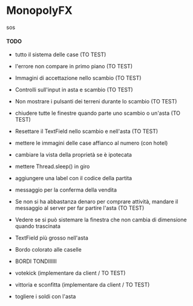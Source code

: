 # MonopolyFX

sos

#### TODO

- tutto il sistema delle case (TO TEST)
- l'errore non compare in primo piano (TO TEST)
- Immagini di accettazione nello scambio (TO TEST)
- Controlli sull'input in asta e scambio (TO TEST)
- Non mostrare i pulsanti dei terreni durante lo scambio (TO TEST)
- chiudere tutte le finestre quando parte uno scambio o un'asta (TO TEST)
- Resettare il TextField nello scambio e nell'asta (TO TEST)


- mettere le immagini delle case affianco al numero (con hotel)
- cambiare la vista della proprietà se è ipotecata
- mettere Thread.sleep() in giro
- aggiungere una label con il codice della partita
- messaggio per la conferma della vendita
- Se non si ha abbastanza denaro per comprare attività, mandare il messaggio al server per far partire l'asta (TO TEST)
- Vedere se si può sistemare la finestra che non cambia di dimensione quando trascinata
- TextField più grosso nell'asta
- Bordo colorato alle caselle
- BORDI TONDIIIIII


- votekick (implementare da client / TO TEST)
- vittoria e sconfitta (implementare da client / TO TEST)
- togliere i soldi con l'asta
